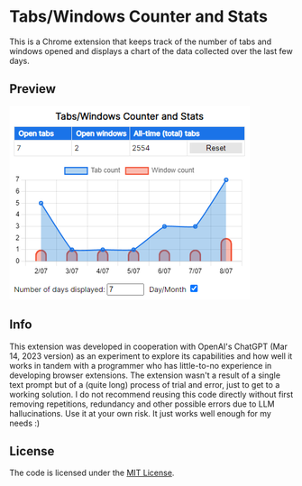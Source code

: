 # Tabs/Windows Counter and Stats

This is a Chrome extension that keeps track of the number of tabs and windows opened and displays a chart of the data collected over the last few days.

## Preview

![Screenshot](screenshot1.png "Screenshot")

## Info

This extension was developed in cooperation with OpenAI's ChatGPT (Mar 14, 2023 version) as an experiment to explore its capabilities and how well it works in tandem with a programmer who has little-to-no experience in developing browser extensions. The extension wasn't a result of a single text prompt but of a (quite long) process of trial and error, just to get to a working solution. I do not recommend reusing this code directly without first removing repetitions, redundancy and other possible errors due to LLM hallucinations. Use it at your own risk. It just works well enough for my needs :)

## License

The code is licensed under the [MIT License](https://choosealicense.com/licenses/mit/).

